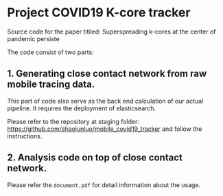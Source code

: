 # Project COVID19 K-core tracker

Source code for the paper titiled:
Superspreading k-cores at the center of pandemic persiste

The code consist of two parts:

## 1. Generating close contact network from raw mobile tracing data. 

This part of code also serve as the back end calculation of our actual pipeline. It requires the deployment of elasticsearch.

Please refer to the repository at staging folder: https://github.com/shaojunluo/mobile_covid19_tracker and follow the instructions.

## 2. Analysis code on top of close contact network. 

Please refer the `document.pdf` for detail information about the usage.
